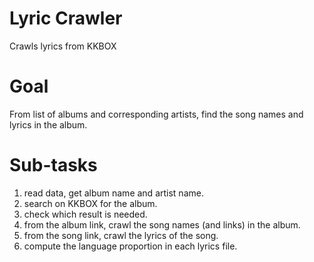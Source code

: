 # Lyric Crawler
Crawls lyrics from KKBOX

# Goal
From list of albums and corresponding artists, find the song names and lyrics in the album.

# Sub-tasks
1. read data, get album name and artist name.
2. search on KKBOX for the album.
3. check which result is needed.
4. from the album link, crawl the song names (and links) in the album.
5. from the song link, crawl the lyrics of the song.
6. compute the language proportion in each lyrics file.
